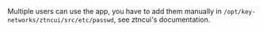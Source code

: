 Multiple users can use the app, you have to add them manually in `/opt/key-networks/ztncui/src/etc/passwd`, see ztncui's documentation.
